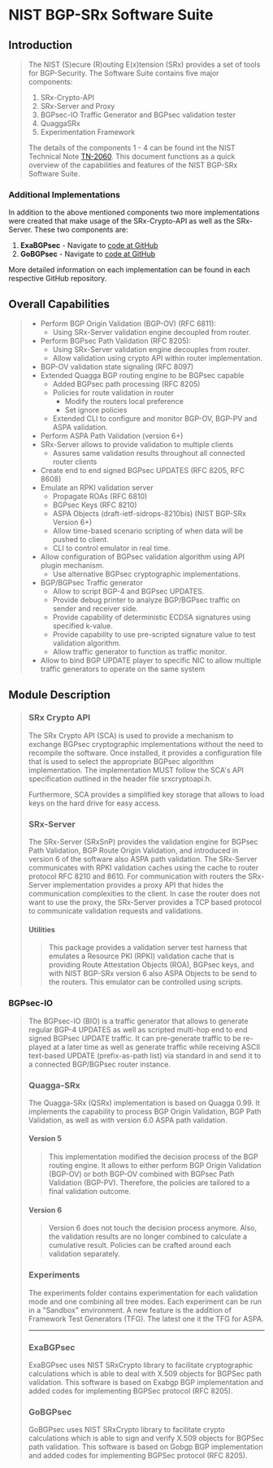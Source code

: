 # NIST BGP-SRx Software Suite #

## Introduction ##
>
>The NIST (S)ecure (R)outing E(x)tension (SRx) provides a set of tools for BGP-Security. The Software Suite contains five major components:
>
>1. SRx-Crypto-API
>2. SRx-Server and Proxy
>3. BGPsec-IO Traffic Generator and BGPsec validation tester
>4. QuaggaSRx
>5. Experimentation Framework
>
>The details of the components 1 - 4 can be found int the NIST Technical Note [TN-2060](https://www.nist.gov/publications/bgp-secure-routing-extension-bgp-srx-reference-implementation-and-test-tools-emerging). This document functions as a quick overview of the capabilities and features of the NIST BGP-SRx Software Suite.

### Additional Implementations ###

In addition to the above mentioned components two more implementations were created that make usage of the
SRx-Crypto-API as well as the SRx-Server. These two components are:

1. **ExaBGPsec** - Navigate to [code at GitHub](https://github.com/usnistgov/exabgpsrx)
2. **GoBGPsec** - Navigate to [code at GitHub](https://github.com/usnistgov/gobgpsrx)

More detailed information on each implementation can be found in each respective GitHub repository.

## Overall Capabilities ##
>
>* Perform BGP Origin Validation (BGP-OV) (RFC 6811):
>   * Using SRx-Server validation engine decoupled from router.
>* Perform BGPsec Path Validation (RFC 8205):
>   * Using SRx-Server validation engine decouples from router.
>   * Allow validation using crypto API within router implementation.
>* BGP-OV validation state signaling (RFC 8097)
>* Extended Quagga BGP routing engine to be BGPsec capable
>   * Added BGPsec path processing (RFC 8205)
>   * Policies for route validation in router
>     * Modify the routers local preference
>     * Set ignore policies
>   * Extended CLI to configure and monitor BGP-OV, BGP-PV and ASPA validation.
>* Perform ASPA Path Validation (version 6+)
>* SRx-Server allows to provide validation to multiple clients
>   * Assures same validation results throughout all connected router clients
>* Create end to end signed BGPsec UPDATES (RFC 8205, RFC 8608)
>* Emulate an RPKI validation server
>   * Propagate ROAs (RFC 6810)
>   * BGPsec Keys (RFC 8210)
>   * ASPA Objects (draft-ietf-sidrops-8210bis) (NIST BGP-SRx Version 6+)
>   * Allow time-based scenario scripting of when data will be pushed to client.
>   * CLI to control emulator in real time.
>* Allow configuration of BGPsec validation algorithm using API plugin mechanism.
>   * Use alternative BGPsec cryptographic implementations.
>* BGP/BGPsec Traffic generator
>   * Allow to script BGP-4 and BGPsec UPDATES.
>   * Provide debug printer to analyze BGP/BGPsec traffic on sender and receiver side.
>   * Provide capability of deterministic ECDSA signatures using specified k-value.
>   * Provide capability to use pre-scripted signature value to test validation algorithm.
>   * Allow traffic generator to function as traffic monitor.
> * Allow to bind BGP UPDATE player to specific NIC to allow multiple traffic generators to operate on the same system

## Module Description ##
>
>### SRx Crypto API ###
>
>The SRx Crypto API (SCA) is used to provide a mechanism to exchange BGPsec cryptographic implementations without the need to recompile the software. Once installed, it provides a configuration file that is used to select the appropriate BGPsec algorithm implementation. The implementation MUST follow the SCA's API specification outlined in the header file srxcryptoapi.h.
>
>Furthermore, SCA provides a simplified key storage that allows to load keys on the hard drive for easy access.
>
>### SRx-Server ###
>
>The SRx-Server (SRxSnP) provides the validation engine for BGPsec Path Validation, BGP Route Origin Validation, and introduced in version 6 of the software also ASPA path validation. The SRx-Server communicates with RPKI validation caches using the cache to router protocol RFC 8210 and 8610. For communication with routers the SRx-Server implementation provides a proxy API that hides the communication complexities to the client. In case the router does not want to use the proxy, the SRx-Server provides a TCP based protocol to communicate validation requests and validations.
>
>#### Utilities ####
>
>> This package provides a validation server test harness that emulates a Resource PKI (RPKI) validation cache that is providing Route Attestation Objects (ROA), BGPsec keys, and with NIST BGP-SRx version 6 also ASPA Objects to be send to the routers. This emulator can be controlled using scripts.

### BGPsec-IO ###

>The BGPsec-IO (BIO) is a traffic generator that allows to generate regular BGP-4 UPDATES as well as scripted multi-hop end to end signed BGPsec UPDATE traffic. It can pre-generate traffic to be re-played at a later time as well as generate traffic while receiving ASCII text-based UPDATE (prefix-as-path list) via standard in and send it to a connected BGP/BGPsec router instance.
>
>### Quagga-SRx ###
>
> The Quagga-SRx (QSRx) implementation is based on Quagga 0.99. It implements the capability to process BGP Origin Validation, BGP Path Validation, as well as with version 6.0 ASPA path validation.
>
>#### Version 5 ####
>
>>This implementation modified the decision process of the BGP routing engine. It allows to either perform BGP Origin Validation (BGP-OV) or both BGP-OV combined with BGPsec Path Validation (BGP-PV). Therefore, the policies are tailored to a final validation outcome.
>
>#### Version 6 ####
>>
>> Version 6 does not touch the decision process anymore. Also, the validation results are no longer combined to calculate a cumulative result. Policies can be crafted around each validation separately.
>
>### Experiments ###
>
>The experiments folder contains experimentation for each validation mode and one combining all tree modes. Each experiment can be run in a "Sandbox" environment. A new feature is the addition of Framework Test Generators (TFG). The latest one it the TFG for ASPA.
>
><hr/>
>
>### ExaBGPsec ###
>ExaBGPsec uses NIST SRxCrypto library to facilitate cryptographic calculations which is able to deal with X.509 objects for BGPSec path validation. This software is based on Exabgp BGP implementation and added codes for implementing BGPSec protocol (RFC 8205).
>
>### GoBGPsec ###
>
>GoBGPsec uses NIST SRxCrypto library to facilitate crypto calculations which is able to sign and verify X.509 objects for BGPSec path validation. This software is based on Gobgp BGP implementation and added codes for implementing BGPSec protocol (RFC 8205).